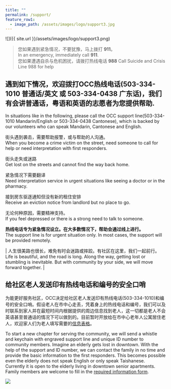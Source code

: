 ```yaml
---
title: ""
permalink: /support/
feature_row1:
  - image_path: /assets/images/logo/support3.jpg
---
```


![]({{ site.url }}/assets/images/logo/support3.png)

> 您如果遇到紧急情况，不要犹豫，马上拨打 **911**。  
> In an emergency, immediately call **911**.  
> 您如果遭遇自杀与危机困扰，请拨打热线电话 **988**
> Call Suicide and Crisis Line 988 for help

## 遇到如下情况，欢迎拨打OCC热线电话(503-334-1010 普通话/英文 或 503-334-0438 广东话)，我们有会讲普通话，粤语和英语的志愿者为您提供帮助.  
In situations like in the following, please call the OCC support line(503-334-1010 Mandarin/English or 503-334-0438 Cantonese), which is backed by our volunteers who can speak Mandarin, Cantonese and English.  

街头遇到袭击，需要帮助报警，或与帮助的人沟通。  
When you become a crime victim on the street, need someone to call for help or need interpretation with first responders.  

街头走失或迷路  
Get lost on the streets and cannot find the way back home.  

紧急情况下需要翻译  
Need interpretation service in urgent situations like seeing a doctor or in the pharmacy.  

接到房东驱逐通知但没有新的租住安排  
Receive an eviction notice from landlord but no place to go.  

无论何种原因，需要精神支持。  
If you feel depressed or there is a strong need to talk to someone.   

**热线电话专为紧急情况设立。在大多数情况下，帮助会通过线上进行。**  
The support line is for urgent situation only. In most cases, the support will be provided remotely.  

| 人生很美路也很长，难免有时会迷路或摔跤。有社区在这里，我们一起前行。<br> Life is beautiful, and the road is long. Along the way, getting lost or stumbling is inevitable. But with community by your side, we will move forward together. |

## 给社区老人发送印有热线电话和编号的安全口哨

为能更好服务社区，OCC决定给社区老人发送印有热线电话(503-334-1010)和编号的安全口哨。假设老人在市中心走丢，凭着身上的热线电话和编号，我们可以及时联系到家人并在最短时间内根据提供的周边信息找到老人，这一切都是老人不会英语甚至普通话的情况下可以做到的。目前暂时开放给在市中心老年人公寓居住老人，欢迎家人们为老人填写需要的[信息表格](https://docs.google.com/forms/d/e/1FAIpQLSeZ0rxnIFec4ophgt0He00ofv6X2Lj6JE5PfgHTfn0pP8fpog/viewform?usp=sf_link)。

To start a new chapter for serving the community, we will send a whistle and keychain with engraved support line and unique ID number to community members. Imagine an elderly gets lost in downtown. With the help of the support and ID number, we can contact the family in no time and provide the basic information to the first responders. This becomes possible even the elderly does not speak English or only speak Taishanese. Currently it is open to the elderly living in downtown senior apartments. Family members are welcome to fill in the [required information form](https://docs.google.com/forms/d/e/1FAIpQLSeZ0rxnIFec4ophgt0He00ofv6X2Lj6JE5PfgHTfn0pP8fpog/viewform?usp=sf_link).

![](https://res.cloudinary.com/dhngj18do/image/upload/f_auto,q_auto/v1/images/activities/whistle001)
